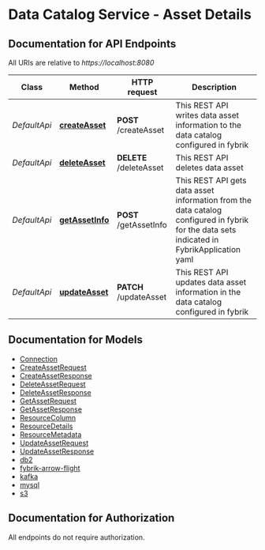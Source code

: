# Data Catalog Service - Asset Details

<a name="documentation-for-api-endpoints"></a>
## Documentation for API Endpoints

All URIs are relative to *https://localhost:8080*

Class | Method | HTTP request | Description
------------ | ------------- | ------------- | -------------
*DefaultApi* | [**createAsset**](Apis/DefaultApi.md#createasset) | **POST** /createAsset | This REST API writes data asset information to the data catalog configured in fybrik
*DefaultApi* | [**deleteAsset**](Apis/DefaultApi.md#deleteasset) | **DELETE** /deleteAsset | This REST API deletes data asset
*DefaultApi* | [**getAssetInfo**](Apis/DefaultApi.md#getassetinfo) | **POST** /getAssetInfo | This REST API gets data asset information from the data catalog configured in fybrik for the data sets indicated in FybrikApplication yaml
*DefaultApi* | [**updateAsset**](Apis/DefaultApi.md#updateasset) | **PATCH** /updateAsset | This REST API updates data asset information in the data catalog configured in fybrik


<a name="documentation-for-models"></a>
## Documentation for Models

 - [Connection](Models/Connection.md)
 - [CreateAssetRequest](Models/CreateAssetRequest.md)
 - [CreateAssetResponse](Models/CreateAssetResponse.md)
 - [DeleteAssetRequest](Models/DeleteAssetRequest.md)
 - [DeleteAssetResponse](Models/DeleteAssetResponse.md)
 - [GetAssetRequest](Models/GetAssetRequest.md)
 - [GetAssetResponse](Models/GetAssetResponse.md)
 - [ResourceColumn](Models/ResourceColumn.md)
 - [ResourceDetails](Models/ResourceDetails.md)
 - [ResourceMetadata](Models/ResourceMetadata.md)
 - [UpdateAssetRequest](Models/UpdateAssetRequest.md)
 - [UpdateAssetResponse](Models/UpdateAssetResponse.md)
 - [db2](Models/db2.md)
 - [fybrik-arrow-flight](Models/fybrik-arrow-flight.md)
 - [kafka](Models/kafka.md)
 - [mysql](Models/mysql.md)
 - [s3](Models/s3.md)


<a name="documentation-for-authorization"></a>
## Documentation for Authorization

All endpoints do not require authorization.
